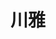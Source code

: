 ---
title: "川雅"
description: "川雅"
layout: shop
keywords:
  - 美食競賽
  - 台灣美食
  - 美食精選
datePublished: "2025-06-30"
dateModified: "2025-07-06"
city: "台北市"
district: "信義區"
address: "台北市信義區松智路17號微風南山46樓"
phone: "0227220303"
geo: "25.034280263725563, 121.56687016702816"
google_map: "https://maps.app.goo.gl/DWjnxi15bCxumJUUA"
footinder: "https://footinder.com.tw/%e5%8f%b0%e5%8c%97%e5%b8%82%e4%bf%a1%e7%be%a9%e5%8d%80/362162/"
official: "https://www.chuan-ya.com/"
award:
  - name: "500盤"
    year: "2024"
    entries:
      - dishes:
          - "開水白菜"

---